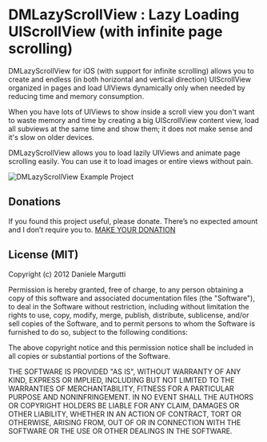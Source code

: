 DMLazyScrollView : Lazy Loading UIScrollView (with infinite page scrolling)
================

DMLazyScrollView for iOS (with support for infinite scrolling) allows you to create and endless (in both horizontal and vertical direction) UIScrollView organized in pages and load UIViews dynamically only when needed by reducing time and memory consumption.

When you have lots of UIViews to show inside a scroll view you don't want to waste memory and time by creating a big UIScrollView content view, load all subviews at the same time and show them; it does not make sense and it's slow on older devices.

DMLazyScrollView allows you to load lazily UIViews and animate page scrolling easily. You can use it to load images or entire views without pain.

![DMLazyScrollView Example Project](http://i.imgur.com/lhmdn.png)


## Donations

If you found this project useful, please donate.
There’s no expected amount and I don’t require you to.
[MAKE YOUR DONATION](https://www.paypal.com/cgi-bin/webscr?cmd=_s-xclick&hosted_button_id=GS3DBQ69ZBKWJ)

## License (MIT)

Copyright (c) 2012 Daniele Margutti

Permission is hereby granted, free of charge, to any person
obtaining a copy of this software and associated documentation
files (the "Software"), to deal in the Software without
restriction, including without limitation the rights to use,
copy, modify, merge, publish, distribute, sublicense, and/or sell
copies of the Software, and to permit persons to whom the
Software is furnished to do so, subject to the following
conditions:

The above copyright notice and this permission notice shall be
included in all copies or substantial portions of the Software.

THE SOFTWARE IS PROVIDED "AS IS", WITHOUT WARRANTY OF ANY KIND,
EXPRESS OR IMPLIED, INCLUDING BUT NOT LIMITED TO THE WARRANTIES
OF MERCHANTABILITY, FITNESS FOR A PARTICULAR PURPOSE AND
NONINFRINGEMENT. IN NO EVENT SHALL THE AUTHORS OR COPYRIGHT
HOLDERS BE LIABLE FOR ANY CLAIM, DAMAGES OR OTHER LIABILITY,
WHETHER IN AN ACTION OF CONTRACT, TORT OR OTHERWISE, ARISING
FROM, OUT OF OR IN CONNECTION WITH THE SOFTWARE OR THE USE OR
OTHER DEALINGS IN THE SOFTWARE.
